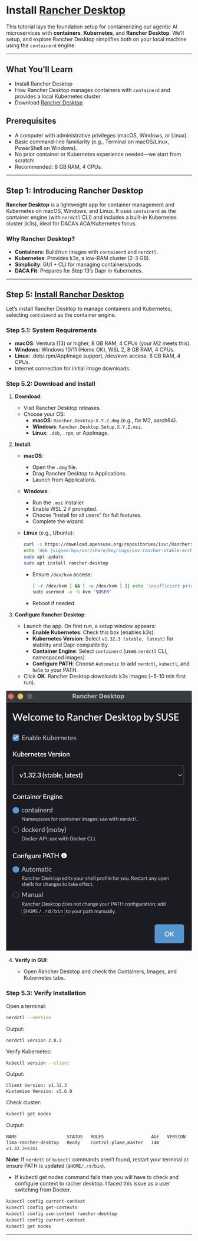# Install [Rancher Desktop](https://docs.rancherdesktop.io/)

This tutorial lays the foundation setup for containerizing our agentic AI microservices with **containers**, **Kubernetes**, and **Rancher Desktop**. We’ll setup, and explore Rancher Desktop simplifies both on your local machine using the `containerd` engine. 

---

## What You’ll Learn
- Install Rancher Desktop
- How Rancher Desktop manages containers with `containerd` and provides a local Kubernetes cluster.
- Download [Rancher Desktop](https://rancherdesktop.io/)

## Prerequisites

- A computer with administrative privileges (macOS, Windows, or Linux).
- Basic command-line familiarity (e.g., Terminal on macOS/Linux, PowerShell on Windows).
- No prior container or Kubernetes experience needed—we start from scratch!
- Recommended: 8 GB RAM, 4 CPUs.

---

## Step 1: Introducing Rancher Desktop

**Rancher Desktop** is a lightweight app for container management and Kubernetes on macOS, Windows, and Linux. It uses `containerd` as the container engine (with `nerdctl` CLI) and includes a built-in Kubernetes cluster (k3s), ideal for DACA’s ACA/Kubernetes focus.

### Why Rancher Desktop?

- **Containers**: Build/run images with `containerd` and `nerdctl`.
- **Kubernetes**: Provides k3s, a low-RAM cluster (2-3 GB).
- **Simplicity**: GUI + CLI for managing containers/pods.
- **DACA Fit**: Prepares for Step 13’s Dapr in Kubernetes.

---

## Step 5: [Install Rancher Desktop](https://rancherdesktop.io/)

Let’s install Rancher Desktop to manage containers and Kubernetes, selecting `containerd` as the container engine.

### Step 5.1: System Requirements

- **macOS**: Ventura (13) or higher, 8 GB RAM, 4 CPUs (your M2 meets this).
- **Windows**: Windows 10/11 (Home OK), WSL 2, 8 GB RAM, 4 CPUs.
- **Linux**: .deb/.rpm/AppImage support, /dev/kvm access, 8 GB RAM, 4 CPUs.
- Internet connection for initial image downloads.

### Step 5.2: Download and Install

1. **Download**:

   - Visit Rancher Desktop releases.
   - Choose your OS:
     - **macOS**: `Rancher.Desktop-X.Y.Z.dmg` (e.g., for M2, aarch64).
     - **Windows**: `Rancher.Desktop.Setup.X.Y.Z.msi`.
     - **Linux**: `.deb`, `.rpm`, or AppImage.

2. **Install**:

   - **macOS**:

     - Open the `.dmg` file.
     - Drag Rancher Desktop to Applications.
     - Launch from Applications.

   - **Windows**:

     - Run the `.msi` installer.
     - Enable WSL 2 if prompted.
     - Choose “Install for all users” for full features.
     - Complete the wizard.

   - **Linux** (e.g., Ubuntu):

     ```bash
     curl -s https://download.opensuse.org/repositories/isv:/Rancher:/stable/deb/Release.key | gpg --dearmor | sudo dd status=none of=/usr/share/keyrings/isv-rancher-stable-archive-keyring.gpg
     echo 'deb [signed-by=/usr/share/keyrings/isv-rancher-stable-archive-keyring.gpg] https://download.opensuse.org/repositories/isv:/Rancher:/stable/deb/ ./' | sudo dd status=none of=/etc/apt/sources.list.d/isv-rancher-stable.list
     sudo apt update
     sudo apt install rancher-desktop
     ```

     - Ensure `/dev/kvm` access:

       ```bash
       [ -r /dev/kvm ] && [ -w /dev/kvm ] || echo 'insufficient privileges'
       sudo usermod -a -G kvm "$USER"
       ```

     - Reboot if needed.

3. **Configure Rancher Desktop**:

   - Launch the app. On first run, a setup window appears:
     - **Enable Kubernetes**: Check this box (enables k3s).
     - **Kubernetes Version**: Select `v1.32.3 (stable, latest)` for stability and Dapr compatibility.
     - **Container Engine**: Select `containerd` (uses `nerdctl` CLI, namespaced images).
     - **Configure PATH**: Choose `Automatic` to add `nerdctl`, `kubectl`, and `helm` to your PATH.
   - Click **OK**. Rancher Desktop downloads k3s images (\~5-10 min first run).

![Rancher Desktop Installation](../install-ranch-dekstop.png)

4. **Verify in GUI**:

   - Open Rancher Desktop and check the Containers, Images, and Kubernetes tabs.

### Step 5.3: Verify Installation

Open a terminal:

```bash
nerdctl --version
```

Output:

```
nerdctl version 2.0.3
```

Verify Kubernetes:

```bash
kubectl version --client
```

Output:

```
Client Version: v1.32.3
Kustomize Version: v5.6.0
```

Check cluster:

```bash
kubectl get nodes
```

Output:

```
NAME                   STATUS   ROLES                  AGE   VERSION
lima-rancher-desktop   Ready    control-plane,master   14m   v1.32.3+k3s1
```

**Note**: If `nerdctl` or `kubectl` commands aren’t found, restart your terminal or ensure PATH is updated (`$HOME/.rd/bin`).

- If kubectl get nodes command fails then you will have to check and configure context to racher desktop. I faced this issue as a user switching from Docker.

```bash
kubectl config current-context
kubectl config get-contexts
kubectl config use-context rancher-desktop
kubectl config current-context
kubectl get nodes
```

---

